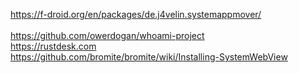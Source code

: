https://f-droid.org/en/packages/de.j4velin.systemappmover/<br><br>
https://github.com/owerdogan/whoami-project<br>
https://rustdesk.com<br>
https://github.com/bromite/bromite/wiki/Installing-SystemWebView <br>
